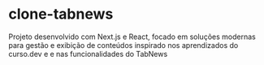 # clone-tabnews
Projeto desenvolvido com Next.js e React, focado em soluções modernas para gestão e exibição de conteúdos inspirado nos aprendizados do curso.dev e e nas funcionalidades do TabNews
